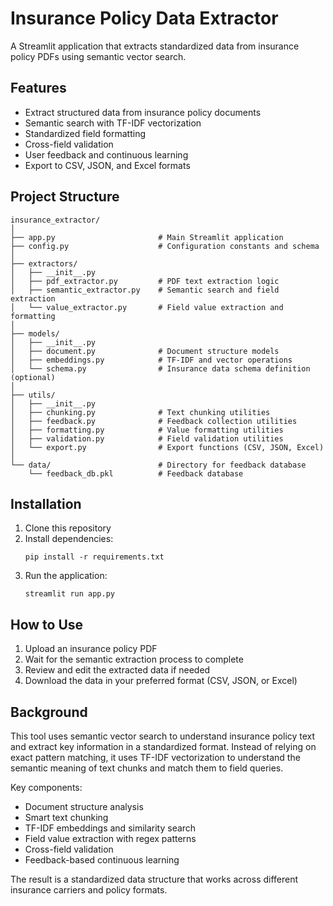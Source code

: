 # Insurance Policy Data Extractor

A Streamlit application that extracts standardized data from insurance policy PDFs using semantic vector search.

## Features

- Extract structured data from insurance policy documents
- Semantic search with TF-IDF vectorization
- Standardized field formatting
- Cross-field validation
- User feedback and continuous learning
- Export to CSV, JSON, and Excel formats

## Project Structure

```
insurance_extractor/
│
├── app.py                       # Main Streamlit application 
├── config.py                    # Configuration constants and schema
│
├── extractors/
│   ├── __init__.py
│   ├── pdf_extractor.py         # PDF text extraction logic
│   ├── semantic_extractor.py    # Semantic search and field extraction
│   └── value_extractor.py       # Field value extraction and formatting
│
├── models/
│   ├── __init__.py
│   ├── document.py              # Document structure models 
│   ├── embeddings.py            # TF-IDF and vector operations
│   └── schema.py                # Insurance data schema definition (optional)
│
├── utils/
│   ├── __init__.py
│   ├── chunking.py              # Text chunking utilities
│   ├── feedback.py              # Feedback collection utilities
│   ├── formatting.py            # Value formatting utilities 
│   ├── validation.py            # Field validation utilities
│   └── export.py                # Export functions (CSV, JSON, Excel)
│
└── data/                        # Directory for feedback database
    └── feedback_db.pkl          # Feedback database
```

## Installation

1. Clone this repository
2. Install dependencies:
   ```
   pip install -r requirements.txt
   ```
3. Run the application:
   ```
   streamlit run app.py
   ```

## How to Use

1. Upload an insurance policy PDF
2. Wait for the semantic extraction process to complete
3. Review and edit the extracted data if needed
4. Download the data in your preferred format (CSV, JSON, or Excel)

## Background

This tool uses semantic vector search to understand insurance policy text and extract key information in a standardized format. Instead of relying on exact pattern matching, it uses TF-IDF vectorization to understand the semantic meaning of text chunks and match them to field queries.

Key components:
- Document structure analysis
- Smart text chunking
- TF-IDF embeddings and similarity search
- Field value extraction with regex patterns
- Cross-field validation
- Feedback-based continuous learning

The result is a standardized data structure that works across different insurance carriers and policy formats.